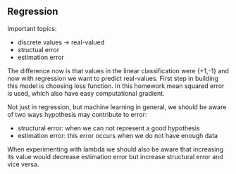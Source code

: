 ## Regression

Important topics:
- discrete values -> real-valued
- structual error
- estimation error

The difference now is that values in the linear classification were {+1,-1} and now with regression we want to predict real-values.
First step in building this model is choosing loss function. In this homework mean squared error is used, which also have easy computational gradient.

Not just in regression, but machine learning in general, we should be aware of two ways hypothesis may contribute to error:
- structural error: when we can not represent a good hypothesis 
- estimation error: this error occurs when we do not have enough data

When experimenting with lambda we should also be aware that increasing its value would decrease estimation error but increase structural error and vice versa.
